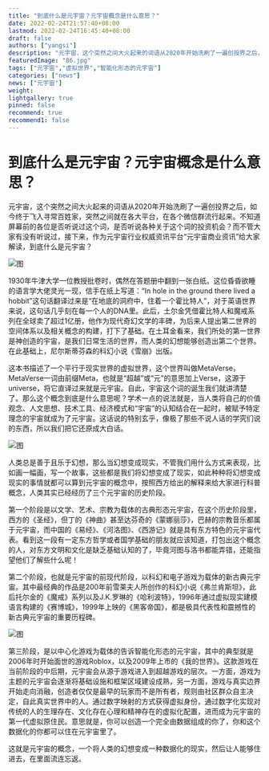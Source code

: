 ```yaml
---
title: "到底什么是元宇宙？元宇宙概念是什么意思？"
date: 2022-02-24T21:57:40+08:00
lastmod: 2022-02-24T16:45:40+08:00
draft: false
authors: ["yangsi"]
description: "元宇宙，这个突然之间大火起来的词语从2020年开始洗刷了一遍创投界之后，如今终于飞入寻常百姓家，突然之间就在各大平台，在各个微信群流行起来。不知道屏幕前的各位是否听说过这个词，是否听说各种关于这个词的投资机会？而不管大家有没有听说过，接下来，作为元宇宙行业权威资讯平台“元宇宙商业资讯”给大家解读，到底什么是元宇宙？ "
featuredImage: "86.jpg"
tags: ["元宇宙","虚拟世界","智能化形态的元宇宙"]
categories: ["news"]
news: ["元宇宙"]
weight: 
lightgallery: true
pinned: false
recommend: true
recommend1: false
---
```


# 到底什么是元宇宙？元宇宙概念是什么意思？

元宇宙，这个突然之间大火起来的词语从2020年开始洗刷了一遍创投界之后，如今终于飞入寻常百姓家，突然之间就在各大平台，在各个微信群流行起来。不知道屏幕前的各位是否听说过这个词，是否听说各种关于这个词的投资机会？而不管大家有没有听说过，接下来，作为元宇宙行业权威资讯平台“元宇宙商业资讯”给大家解读，到底什么是元宇宙？ 

![图](https://i0.hdslb.com/bfs/article/b4f5d551d13f9905d0bf1d699d2150def4f4009e.jpg@861w_575h_progressive.webp)

1930年牛津大学一位教授批卷时，偶然在答题册中翻到一张白纸。这位昏昏欲睡的语言学大佬灵光一现，信手在纸上写道：“In hole in the ground there lived a hobbit”这句话翻译过来是“在地底的洞府中，住着一个霍比特人”，对于英语世界来说，这句话几乎刻在每一个人的DNA里。此后，土尔金凭借霍比特人和魔戒系列在全球卖了超过1亿册，他作为现代奇幻文学的丰碑，为后来人提出第二世界的空间体系以及相关概念的构建，打下了基础。在土耳金看来，我们所处的第一世界是神创造的宇宙，是我们日常生活的世界，而人类的幻想能够创造出第二个世界。在此基础上，尼尔斯蒂芬森的科幻小说《雪崩》出版。

这本书描述了一个平行于现实世界的虚拟世界，这个世界叫做MetaVerse，MetaVerse一词由前缀Meta，也就是“超越”或“元”的意思加上Verse，这源于universe，将它直译过来就是元宇宙。自此，宇宙这个词的诞生我们就讲清楚了。那么这个概念到底是什么意思呢？学术一点的说法就是，当人类将自己的价值观念、人文思想、技术工具、经济模式和“宇宙”的认知结合在一起时，被赋予特定理念的宇宙就成为了元宇宙。这话说的特别玄乎，像极了那些不说人话的学究们说的东西，所以我们把它还原成大白话。 

![图](https://i0.hdslb.com/bfs/article/ea9c4458145ac413810e8fa163b292a803f3efc1.jpg@798w_470h_progressive.webp)

人类总是善于且乐于幻想，那么当幻想变成现实，不管我们用什么方式来表现，比如画一幅画，写一个故事，这些都是我们将幻想变成了现实，如此种种将幻想变成现实的事情就都可以算到元宇宙的概念中，按照西方给出的解释来给大家进行科普概念，人类其实已经经历了三个元宇宙的历史阶段。

第一个阶段是以文学、艺术、宗教为载体的古典形态元宇宙，在这个历史阶段里，西方的《圣经》，但丁的《神曲》甚至达芬奇的《蒙娜丽莎》，巴赫的宗教音乐都属于元宇宙，而中国的《易经》、《河洛图》、《西游记》就是具有东方特色的元宇宙代表。看到这一段有一定东方哲学或者国学基础的朋友就应该知道，打包出这个概念的人，对东方文明和文化是缺乏基础认知的了，毕竟河图与洛书都能弄错，还能指望他们了解些什么呢！

第二个阶段，也就是元宇宙的前现代阶段，以科幻和电子游戏为载体的新古典元宇宙。其中最经典的作品是200年前雪莱夫人所创作的科幻小说《弗兰肯斯坦》，此后托尔金的《魔戒》系列以及J.K.罗琳的《哈利波特》，1996年通过虚拟现实建模语言构建的《赛博城》，1999年上映的《黑客帝国》，都是极具代表性和震撼性的新古典元宇宙的重要历程碑。 

![图](https://i0.hdslb.com/bfs/article/e09d4811ba0961663f6a34e2badd979147eeb42c.jpg@806w_453h_progressive.webp)

第三阶段，是以中心化游戏为载体的告诉智能化形态的元宇宙，其中的典型就是2006年时开始面世的游戏Roblox，以及2009年上市的《我的世界》。这款游戏在当前阶段的中后期，元宇宙会从源于游戏进入到超越游戏的层次。一方面，游戏为主题的元宇宙会逐渐将基础设施和框架区域建设成熟，另一方面，游戏与真实边界开始走向消融，创造者仅仅是最早的玩家而不是所有者，规则由社区群众自主决定，自此真实世界中的人。通过数字映射的方式获得虚拟身份，通过数字化实现对传统的人的生理存在、文化存在心理和精神存在的虚拟化配置，进而成为元宇宙的第一代虚拟原住民。意思就是，你可以创造一个完全由数据组成的你了，你和这个数据化的你都可以住在元宇宙里了。

这就是元宇宙的概念，一个将人类的幻想变成一种数据化的现实，然后让人能够住进去，在里面流连忘返。 